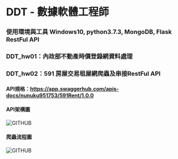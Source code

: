 # DDT - 數據軟體工程師

### 使用環境與工具 Windows10, python3.7.3, MongoDB, Flask RestFul API
  
### DDT_hw01：內政部不動產時價登錄網資料處理
### DDT_hw02：591 房屋交易租屋網爬蟲及串接RestFul API

#### API規格：https://app.swaggerhub.com/apis-docs/nunuku951753/591Rent/1.0.0

#### API架構圖  
![GITHUB](https://imgur.com/EVsvyJm.png "api")
  
#### 爬蟲流程圖  
![GITHUB](https://imgur.com/s22h7S6.png "api")

